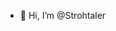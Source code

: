 - 👋 Hi, I’m @Strohtaler
<!---
- 👀 I’m interested in ...
- 🌱 I’m currently learning ...
- 💞️ I’m looking to collaborate on ...
- 📫 How to reach me ...

Strohtaler/Strohtaler is a ✨ special ✨ repository because its `README.md` (this file) appears on your GitHub profile.
You can click the Preview link to take a look at your changes.
--->
